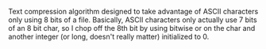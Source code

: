 Text compression algorithm designed to take advantage of ASCII characters only using 8 bits of a file.
Basically, ASCII characters only actually use 7 bits of an 8 bit char, so I chop off the 8th bit by using bitwise or on the char and another integer (or long, doesn't really matter) initialized to 0.
